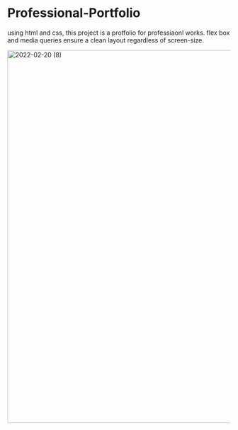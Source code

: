 # Professional-Portfolio
using html and css, this project is a protfolio for professiaonl works.
flex box and media queries ensure a clean layout regardless of screen-size.

<img width="842" alt="2022-02-20 (8)" src="https://user-images.githubusercontent.com/96699842/154878206-e2f46fac-8137-45f2-9b78-0bd4cd5637fd.png">

